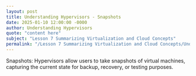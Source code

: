 ```yaml
---
layout: post
title: Understanding Hypervisors - Snapshots
date: 2025-01-10 12:00:00 -0000
author: Understanding Hypervisors
quote: "content here"
subject: "Lesson 7 Summarizing Virtualization and Cloud Concepts"
permalink: "/Lesson 7 Summarizing Virtualization and Cloud Concepts/Understanding Hypervisors/Understanding Hypervisors - Snapshots"
---
```


Snapshots: Hypervisors allow users to take snapshots of virtual machines, capturing the current state for backup, recovery, or testing purposes.
